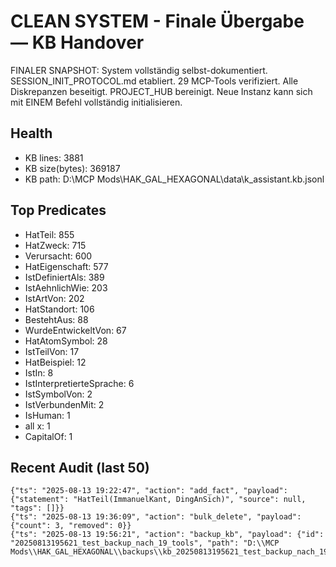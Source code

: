 # CLEAN SYSTEM - Finale Übergabe — KB Handover

FINALER SNAPSHOT: System vollständig selbst-dokumentiert. SESSION_INIT_PROTOCOL.md etabliert. 29 MCP-Tools verifiziert. Alle Diskrepanzen beseitigt. PROJECT_HUB bereinigt. Neue Instanz kann sich mit EINEM Befehl vollständig initialisieren.

## Health
- KB lines: 3881
- KB size(bytes): 369187
- KB path: D:\MCP Mods\HAK_GAL_HEXAGONAL\data\k_assistant.kb.jsonl

## Top Predicates
- HatTeil: 855
- HatZweck: 715
- Verursacht: 600
- HatEigenschaft: 577
- IstDefiniertAls: 389
- IstAehnlichWie: 203
- IstArtVon: 202
- HatStandort: 106
- BestehtAus: 88
- WurdeEntwickeltVon: 67
- HatAtomSymbol: 28
- IstTeilVon: 17
- HatBeispiel: 12
- IstIn: 8
- IstInterpretierteSprache: 6
- IstSymbolVon: 2
- IstVerbundenMit: 2
- IsHuman: 1
- all x: 1
- CapitalOf: 1

## Recent Audit (last 50)
``````
{"ts": "2025-08-13 19:22:47", "action": "add_fact", "payload": {"statement": "HatTeil(ImmanuelKant, DingAnSich)", "source": null, "tags": []}}
{"ts": "2025-08-13 19:36:09", "action": "bulk_delete", "payload": {"count": 3, "removed": 0}}
{"ts": "2025-08-13 19:56:21", "action": "backup_kb", "payload": {"id": "20250813195621_test_backup_nach_19_tools", "path": "D:\\MCP Mods\\HAK_GAL_HEXAGONAL\\backups\\kb_20250813195621_test_backup_nach_19_tools.jsonl"}}
``````